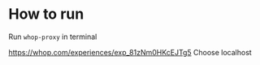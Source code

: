 # How to run

Run `whop-proxy` in terminal

https://whop.com/experiences/exp_81zNm0HKcEJTg5
Choose localhost
